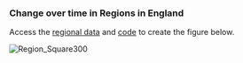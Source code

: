 ### Change over time in Regions in England

Access the [regional data](https://github.com/CaitHRobinson/Encyclopedia/blob/master/England/Regions/Regions_EP.csv) and [code]() to create the figure below.

![Region_Square300](https://user-images.githubusercontent.com/57355504/92473140-369e6d80-f1d2-11ea-9da9-2e642511b3da.jpg)
